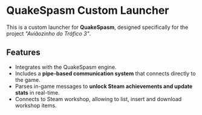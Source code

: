 # QuakeSpasm Custom Launcher

This is a custom launcher for **QuakeSpasm**, designed specifically for the project _"Aviãozinho do Tráfico 3"_.

## Features

- Integrates with the QuakeSpasm engine.
- Includes a **pipe-based communication system** that connects directly to the game.
- Parses in-game messages to **unlock Steam achievements and update stats** in real-time.
- Connects to Steam workshop, allowing to list, insert and download workshop items.
